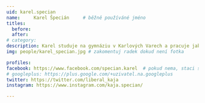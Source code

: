 ```yaml
---
uid: karel.specian
name:     Karel Špecián  	# běžně používáné jméno
titles:
  before: 
  after: 
# category:
description: Karel studuje na gymnáziu v Karlových Varech a pracuje jako mediální spojka pro Piráty v Karlovarském kraji. Sám se považuje za aktivního studenta - v současné době předsedá Krajskému parlamentu dětí a mládeže. Mezi jeho koníčky patří politický marketing, účast na všemožných politických simulacích i politika jako taková. Od ledna 2021 je také členem Komise pro přeshraniční spolupráci Rady Karlovarského kraje, což z něj dělá nejmladšího člena krajské komise v ČR.
img: people/karel_specian.jpg # zakomentuj radek dokud není fotka

profiles:
facebook: https://www.facebook.com/specian.karel  # pokud nema, staci smazat tuto radku
# googleplus: https://plus.google.com/+uzivatel.na.googleplus
twitter: https://twitter.com/liberal_kaja
instagram: https://www.instagram.com/kaja.specian/

---
```

